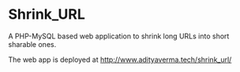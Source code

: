 # Shrink_URL
A PHP-MySQL based web application to shrink long URLs into short sharable ones.

The web app is deployed at http://www.adityaverma.tech/shrink_url/
